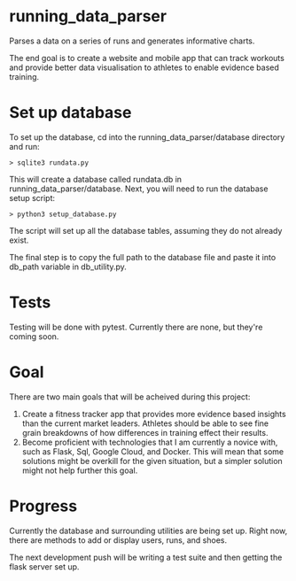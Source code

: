 # running_data_parser
Parses a data on a series of runs and generates informative charts.

The end goal is to create a website and mobile app that can track workouts and provide better data visualisation to athletes to enable evidence based training.

# Set up database
To set up the database, cd into the running_data_parser/database directory and run:

```> sqlite3 rundata.py```

This will create a database called rundata.db in running_data_parser/database.
Next, you will need to run the database setup script:

```> python3 setup_database.py```

The script will set up all the database tables, assuming they do not already exist.

The final step is to copy the full path to the database file and paste it into db_path variable in db_utility.py.

# Tests
Testing will be done with pytest. Currently there are none, but they're coming soon.

# Goal
There are two main goals that will be acheived during this project:

1. Create a fitness tracker app that provides more evidence based insights than the current market leaders. Athletes should be able to see fine grain breakdowns of how differences in training effect their results.
2. Become proficient with technologies that I am currently a novice with, such as Flask, Sql, Google Cloud, and Docker. This will mean that some solutions might be overkill for the given situation, but a simpler solution might not help further this goal. 

# Progress
Currently the database and surrounding utilities are being set up. Right now, there are methods to add or display users, runs, and shoes.

The next development push will be writing a test suite and then getting the flask server set up.
